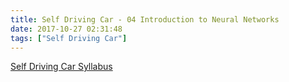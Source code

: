 ```yaml
---
title: Self Driving Car - 04 Introduction to Neural Networks
date: 2017-10-27 02:31:48
tags: ["Self Driving Car"]
---
```


[Self Driving Car Syllabus](/2017/10/05/sdr-00-self-driving-car-syllabus)
